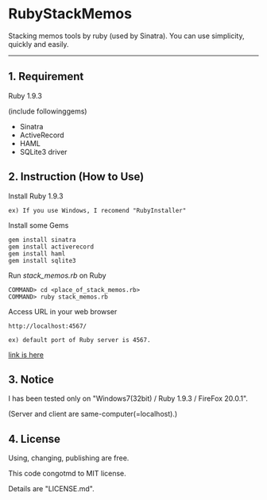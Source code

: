 RubyStackMemos
==============

Stacking memos tools by ruby (used by Sinatra). You can use simplicity, quickly and easily.

-----

## 1. Requirement

Ruby 1.9.3

(include followinggems)

* Sinatra
* ActiveRecord
* HAML
* SQLite3 driver


## 2. Instruction (How to Use)

Install Ruby 1.9.3

    ex) If you use Windows, I recomend "RubyInstaller"

Install some Gems

    gem install sinatra
    gem install activerecord
    gem install haml
    gem install sqlite3

Run *stack_memos.rb* on Ruby

    COMMAND> cd <place_of_stack_memos.rb>
    COMMAND> ruby stack_memos.rb

Access URL in your web browser

    http://localhost:4567/

    ex) default port of Ruby server is 4567.

[link is here](http://localhost:4567/ "Stack memos")

## 3. Notice

I has been tested only on "Windows7(32bit) / Ruby 1.9.3 / FireFox 20.0.1".

(Server and client are same-computer(=localhost).)


## 4. License

Using, changing, publishing are free.

This code congotmd to MIT license.

Details are "LICENSE.md".
